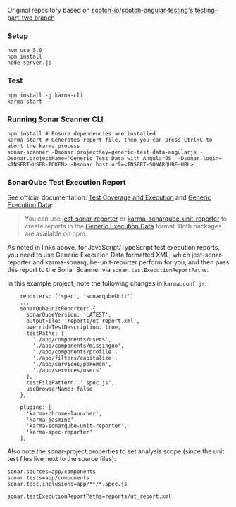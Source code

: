 Original repository based on [scotch-io/scotch-angular-testing's testing-part-two branch](https://github.com/scotch-io/scotch-angular-testing/tree/testing-part-two)

### Setup

```text
nvm use 5.0
npm install
node server.js
```

### Test

```text
npm install -g karma-cli
karma start
```

### Running Sonar Scanner CLI
```text
npm install # Ensure dependencies are installed
karma start # Generates report file, then you can press Ctrl+C to abort the karma process
sonar-scanner -Dsonar.projectKey=generic-test-data-angularjs -Dsonar.projectName='Generic Test Data with AngularJS' -Dsonar.login=<INSERT-USER-TOKEN> -Dsonar.host.url=<INSERT-SONARQUBE-URL>
```

### SonarQube Test Execution Report
See official documentation: [Test Coverage and Execution](https://docs.sonarqube.org/latest/analysis/coverage/) and [Generic Execution Data](https://docs.sonarqube.org/latest/analysis/generic-test/):
> You can use [jest-sonar-reporter](https://www.npmjs.com/package/jest-sonar-reporter) or [karma-sonarqube-unit-reporter](https://github.com/tornaia/karma-sonarqube-unit-reporter) to create reports in the [Generic Execution Data](https://docs.sonarqube.org/latest/analysis/generic-test/) format. Both packages are available on npm.

As noted in links above, for JavaScript/TypeScript test execution reports, you need to use Generic Execution Data formatted XML, which jest-sonar-reporter and karma-sonarqube-unit-reporter perform for you, and then pass this report to the Sonar Scanner via `sonar.testExecutionReportPaths`.

In this example project, note the following changes in `karma.conf.js`:
```text
    reporters: ['spec', 'sonarqubeUnit']
    ...
    sonarQubeUnitReporter: {
      sonarQubeVersion: 'LATEST',
      outputFile: 'reports/ut_report.xml',
      overrideTestDescription: true,
      testPaths: [
        './app/components/users',
        './app/components/missingno',
        './app/components/profile',
        './app/filters/capitalize',
        './app/services/pokemon',
        './app/services/users'
      ],
      testFilePattern: '.spec.js',
      useBrowserName: false
    },

    plugins: [
      'karma-chrome-launcher',
      'karma-jasmine',
      'karma-sonarqube-unit-reporter',
      'karma-spec-reporter'
    ],
```

Also note the sonar-project.properties to set analysis scope (since the unit test files live next to the source files):
```text
sonar.sources=app/components
sonar.tests=app/components
sonar.test.inclusions=app/**/*.spec.js

sonar.testExecutionReportPaths=reports/ut_report.xml
```

